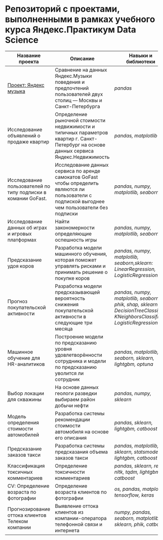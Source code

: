 # Репозиторий с проектами, выполненными в рамках учебного курса Яндекс.Практикум Data Science 

|Название проекта|Описание|Навыки и библиотеки|
|-|--------|---|
|[Проект: Яндекс музыка](https://github.com/BazhenovML/My-Projects/tree/main/%D0%9F%D1%80%D0%BE%D0%B5%D0%BA%D1%82%3A%20%D0%AF%D0%BD%D0%B4%D0%B5%D0%BA%D1%81%20%D0%BC%D1%83%D0%B7%D1%8B%D0%BA%D0%B0/)|Сравнение на данных Яндекс.Музыки поведения и предпочтений пользователей двух столиц — Москвы и Санкт-Петербурга|*pandas*|
|Исследование объявлений о продаже квартир|Определение рыночной стоимости недвижимости и типичных параметров квартир г. Санкт-Петербург на основе данных сервиса Яндекс.Недвижимость|*pandas, matplotlib*|
|Исследование пользователей по типу подписки в комании GoFast.|Исследование данных сервиса по аренде самокатов GoFast чтобы определить являются ли пользователи с подпиской выгоднее чем пользователи без подписки|*pandas, numpy, matplotlib, seaborn*|
|Исследование данных об играх и игровых платформах|Найти закономерности определяющие оспешность игры|*pandas, numpy, matplotlib, seaborn*|
|Предсказание удоя коров|Разработка модели машинного обучения, которая поможет управлять рисками и принимать решение о покупке коров|*pandas, numpy, matplotlib, seaborn,sklearn: LinearRegression, LogisticRegression*|
|Прогноз покупательской активности|Разработка модели предсказывающей вероятность снижения покупательской активности в следующие три месяца|*pandas, numpy, matplotlib, seaborn, phik, shap, sklearn: DecisionTreeClassifier, KNeighborsClassifier, LogisticRegression*|
|Машинное обучение для HR-аналитиков|Построение модели по предсказанию уровня удовлетворённости сотрудника и модели по предсказанию уволится ли сотрудник|*pandas, matplotlib, seaborn, sklearn, lightgbm, optuna*|
|Выбор локации для скважины|На основе данных геологи разведки выбираем район добычи нефти|*pandas, numpy, sklearn*|
|Модель определения стоимости автомобилей|Разработка системы рекомендации стоимости автомобиля на основе его описания|*pandas, sklearn, lightgbm, catboost*|
|Предсказание заказов такси|Разработка системы предсказания объема заказов такси|*pandas, matplotlib, sklearn, statsmodels, lightgbm, catboost*|
|Классификация токсичных комментариев|Определение токсичности комментариев|*pandas, sklearn, re, nltk, tqdm, lightgbm, catboost*|
|CV: Определение возраста по фотографии|Определение возраста клиентов по фотографии|*os, pandas, matplotlib, tensorflow, keras*|
|Прогнозирование оттока клиентов Телеком компании|Выявление оттока клиентов из компании-оператора телефонной связи и интернета|*numpy, pandas, seaborn, matplotlib, sklearn, phik, catboost*|
